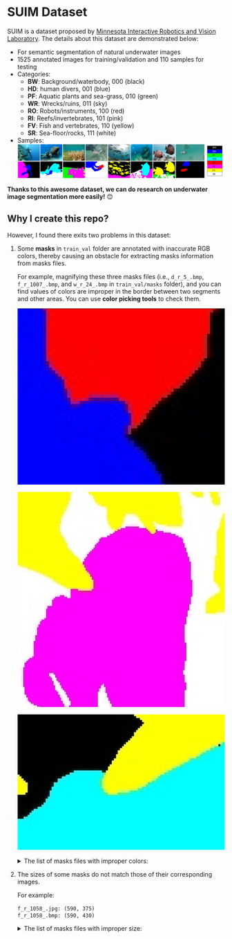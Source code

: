 # SUIM Dataset

SUIM is a dataset proposed by [Minnesota Interactive Robotics and Vision Laboratory](https://irvlab.cs.umn.edu/resources/suim-dataset). The details about this dataset are demonstrated below:

- For semantic segmentation of natural underwater images
- 1525 annotated images for training/validation and 110 samples for testing
- Categories:
    - **BW**: Background/waterbody, 000 (black)
    - **HD**: human divers, 001 (blue)
    - **PF**: Aquatic plants and sea-grass, 010 (green)
    - **WR**: Wrecks/ruins, 011 (sky)
    - **RO**: Robots/instruments, 100 (red)
    - **RI**: Reefs/invertebrates, 101 (pink)
    - **FV**: Fish and vertebrates, 110 (yellow)
    - **SR**: Sea-floor/rocks, 111 (white)
- Samples:
    ![samples](./imgs/samples.jpg)

**Thanks to this awesome dataset, we can do research on underwater image segmentation more easily!** 😊

## Why I create this repo?

However, I found there exits two problems in this dataset:

1. Some **masks** in `train_val` folder are annotated with inaccurate RGB colors, thereby causing an obstacle for extracting masks information from masks files.

    For example, magnifying these three masks files (i.e., `d_r_5_.bmp`, `f_r_1007_.bmp`, and `w_r_24_.bmp` in `train_val/masks` folder), and you can find values of colors are improper in the border between two segments and other areas. You can use **color picking tools** to check them.

    ![d_r_5_](./imgs/d_r_5_.png)

    ![f_r_1007_](./imgs/f_r_1007_.png)

    ![w_r_24_](./imgs/w_r_24_.png)

    <details>
      <summary>The list of masks files with improper colors:</summary>
      <p>
      
      ```
        d_r_112_.jpg d_r_112_.bmp
        d_r_135_.jpg d_r_135_.bmp
        d_r_174_.jpg d_r_174_.bmp
        d_r_179_.jpg d_r_179_.bmp
        d_r_189_.jpg d_r_189_.bmp
        d_r_20_.jpg d_r_20_.bmp
        d_r_270_.jpg d_r_270_.bmp
        d_r_273_.jpg d_r_273_.bmp
        d_r_293_.jpg d_r_293_.bmp
        d_r_301_.jpg d_r_301_.bmp
        d_r_310_.jpg d_r_310_.bmp
        d_r_333_.jpg d_r_333_.bmp
        d_r_470_.jpg d_r_470_.bmp
        d_r_473_.jpg d_r_473_.bmp
        d_r_564_.jpg d_r_564_.bmp
        d_r_59_.jpg d_r_59_.bmp
        d_r_5_.jpg d_r_5_.bmp
        d_r_633_.jpg d_r_633_.bmp
        d_r_65_.jpg d_r_65_.bmp
        d_r_741_.jpg d_r_741_.bmp
        d_r_759_.jpg d_r_759_.bmp
        f_r_1006_.jpg f_r_1006_.bmp
        f_r_1007_.jpg f_r_1007_.bmp
        f_r_1013_.jpg f_r_1013_.bmp
        f_r_1058_.jpg f_r_1058_.bmp
        f_r_1068_.jpg f_r_1068_.bmp
        f_r_1069_.jpg f_r_1069_.bmp
        f_r_1070_.jpg f_r_1070_.bmp
        f_r_1133_.jpg f_r_1133_.bmp
        f_r_1142_.jpg f_r_1142_.bmp
        f_r_1151_.jpg f_r_1151_.bmp
        f_r_1154_.jpg f_r_1154_.bmp
        f_r_1183_.jpg f_r_1183_.bmp
        f_r_1214_.jpg f_r_1214_.bmp
        f_r_1233_.jpg f_r_1233_.bmp
        f_r_1246_.jpg f_r_1246_.bmp
        f_r_1259_.jpg f_r_1259_.bmp
        f_r_1267_.jpg f_r_1267_.bmp
        f_r_1274_.jpg f_r_1274_.bmp
        f_r_1289_.jpg f_r_1289_.bmp
        f_r_1290_.jpg f_r_1290_.bmp
        f_r_1300_.jpg f_r_1300_.bmp
        f_r_1302_.jpg f_r_1302_.bmp
        f_r_1318_.jpg f_r_1318_.bmp
        f_r_1324_.jpg f_r_1324_.bmp
        f_r_1332_.jpg f_r_1332_.bmp
        f_r_1382_.jpg f_r_1382_.bmp
        f_r_1394_.jpg f_r_1394_.bmp
        f_r_1424_.jpg f_r_1424_.bmp
        f_r_1491_.jpg f_r_1491_.bmp
        f_r_1515_.jpg f_r_1515_.bmp
        f_r_1570_.jpg f_r_1570_.bmp
        f_r_1664_.jpg f_r_1664_.bmp
        f_r_1779_.jpg f_r_1779_.bmp
        f_r_1812_.jpg f_r_1812_.bmp
        f_r_1816_.jpg f_r_1816_.bmp
        f_r_1866_.jpg f_r_1866_.bmp
        f_r_1879_.jpg f_r_1879_.bmp
        f_r_401_.jpg f_r_401_.bmp
        f_r_407_.jpg f_r_407_.bmp
        f_r_43_.jpg f_r_43_.bmp
        f_r_499_.jpg f_r_499_.bmp
        f_r_500_.jpg f_r_500_.bmp
        f_r_546_.jpg f_r_546_.bmp
        f_r_647_.jpg f_r_647_.bmp
        f_r_797_.jpg f_r_797_.bmp
        f_r_829_.jpg f_r_829_.bmp
        f_r_903_.jpg f_r_903_.bmp
        f_r_907_.jpg f_r_907_.bmp
        f_r_921_.jpg f_r_921_.bmp
        f_r_934_.jpg f_r_934_.bmp
        f_r_936_.jpg f_r_936_.bmp
        f_r_940_.jpg f_r_940_.bmp
        f_r_963_.jpg f_r_963_.bmp
        f_r_968_.jpg f_r_968_.bmp
        f_r_991_.jpg f_r_991_.bmp
        w_r_136_.jpg w_r_136_.bmp
        w_r_158_.jpg w_r_158_.bmp
        w_r_198_.jpg w_r_198_.bmp
        w_r_1_.jpg w_r_1_.bmp
        w_r_24_.jpg w_r_24_.bmp
        w_r_25_.jpg w_r_25_.bmp
        w_r_27_.jpg w_r_27_.bmp
        w_r_47_.jpg w_r_47_.bmp
        w_r_7_.jpg w_r_7_.bmp
      ```
      </p>
    </details>

2. The sizes of some masks do not match those of their corresponding images.

    For example:
    ```
    f_r_1058_.jpg: (590, 375)
    f_r_1058_.bmp: (590, 430)
    ```
    <details>
      <summary>The list of masks files with improper size:</summary>
      <p>
      
      ```
        f_r_1058_.jpg f_r_1058_.bmp
        f_r_1068_.jpg f_r_1068_.bmp
        f_r_1069_.jpg f_r_1069_.bmp
        f_r_1070_.jpg f_r_1070_.bmp
        f_r_1133_.jpg f_r_1133_.bmp
        f_r_1142_.jpg f_r_1142_.bmp
        f_r_1151_.jpg f_r_1151_.bmp
        f_r_1154_.jpg f_r_1154_.bmp
        f_r_1214_.jpg f_r_1214_.bmp
        f_r_1233_.jpg f_r_1233_.bmp
        f_r_1259_.jpg f_r_1259_.bmp
        f_r_1289_.jpg f_r_1289_.bmp
        f_r_1290_.jpg f_r_1290_.bmp
        f_r_1302_.jpg f_r_1302_.bmp
        f_r_1318_.jpg f_r_1318_.bmp
        f_r_1394_.jpg f_r_1394_.bmp
        f_r_1424_.jpg f_r_1424_.bmp
        f_r_1491_.jpg f_r_1491_.bmp
        f_r_1515_.jpg f_r_1515_.bmp
        f_r_1570_.jpg f_r_1570_.bmp
        f_r_1779_.jpg f_r_1779_.bmp
        f_r_1812_.jpg f_r_1812_.bmp
        f_r_1816_.jpg f_r_1816_.bmp
        f_r_1866_.jpg f_r_1866_.bmp
        f_r_1879_.jpg f_r_1879_.bmp
        f_r_401_.jpg f_r_401_.bmp
        f_r_829_.jpg f_r_829_.bmp
        f_r_921_.jpg f_r_921_.bmp
        f_r_934_.jpg f_r_934_.bmp
        f_r_968_.jpg f_r_968_.bmp
        f_r_991_.jpg f_r_991_.bmp
        w_r_1_.jpg w_r_1_.bmp
        w_r_24_.jpg w_r_24_.bmp
        w_r_25_.jpg w_r_25_.bmp
        w_r_27_.jpg w_r_27_.bmp
        w_r_47_.jpg w_r_47_.bmp
        w_r_7_.jpg w_r_7_.bmp
      ```
      </p>
    </details>
